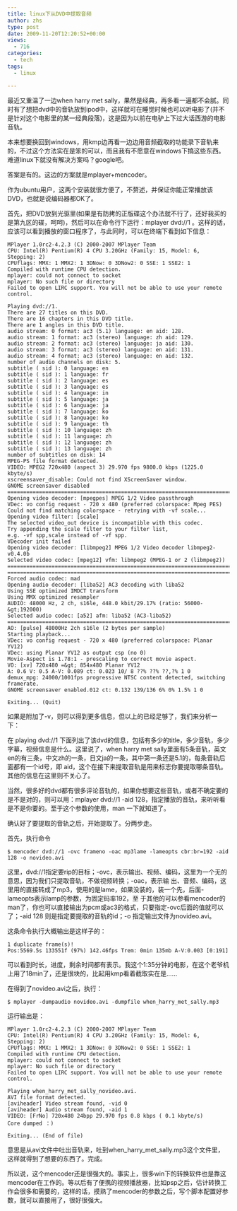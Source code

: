 ```yaml
---
title: linux下从DVD中提取音频
author: zhs
type: post
date: 2009-11-20T12:20:52+00:00
views:
  - 716
categories:
  - tech
tags:
  - linux

---
```


最近又重温了一边when harry met sally，果然是经典，再多看一遍都不会腻。同时有了想把dvd中的音轨放到ipod中，这样就可在睡觉时候也可以听电影了(并不是针对这个电影里的某一经典段落)，这是因为以前在电驴上下过大话西游的电影音轨。

本来想要换回到windows，用kmp边再看一边边用音频截取的功能录下音轨来的，不过这个方法实在是笨的可以，而且我有不愿意在windows下搞这些东西。难道linux下就没有解决方案吗？google吧。

答案是有的。这边的方案就是mplayer+mencoder。

作为ubuntu用户，这两个安装就很方便了，不赘述，并保证你能正常播放该DVD，也就是说编码器都OK了。

首先，把DVD放到光驱里(如果是有防拷的正版碟这个办法就不行了，还好我买的是第九区的碟，呵呵)，然后可以在命令行下运行：mplayer dvd://1 。这样的话，应该可以看到播放的窗口程序了，与此同时，可以在终端下看到如下信息：

```text
MPlayer 1.0rc2-4.2.3 (C) 2000-2007 MPlayer Team
CPU: Intel(R) Pentium(R) 4 CPU 3.20GHz (Family: 15, Model: 6, Stepping: 2)
CPUflags: MMX: 1 MMX2: 1 3DNow: 0 3DNow2: 0 SSE: 1 SSE2: 1
Compiled with runtime CPU detection.
mplayer: could not connect to socket
mplayer: No such file or directory
Failed to open LIRC support. You will not be able to use your remote control.
 
Playing dvd://1.
There are 27 titles on this DVD.
There are 16 chapters in this DVD title.
There are 1 angles in this DVD title.
audio stream: 0 format: ac3 (5.1) language: en aid: 128.
audio stream: 1 format: ac3 (stereo) language: zh aid: 129.
audio stream: 2 format: ac3 (stereo) language: ja aid: 130.
audio stream: 3 format: ac3 (stereo) language: en aid: 131.
audio stream: 4 format: ac3 (stereo) language: en aid: 132.
number of audio channels on disk: 5.
subtitle ( sid ): 0 language: en
subtitle ( sid ): 1 language: fr
subtitle ( sid ): 2 language: es
subtitle ( sid ): 3 language: es
subtitle ( sid ): 4 language: in
subtitle ( sid ): 5 language: ja
subtitle ( sid ): 6 language: ja
subtitle ( sid ): 7 language: ko
subtitle ( sid ): 8 language: ko
subtitle ( sid ): 9 language: th
subtitle ( sid ): 10 language: zh
subtitle ( sid ): 11 language: zh
subtitle ( sid ): 12 language: zh
subtitle ( sid ): 13 language: zh
number of subtitles on disk: 14
MPEG-PS file format detected.
VIDEO: MPEG2 720x480 (aspect 3) 29.970 fps 9800.0 kbps (1225.0 kbyte/s)
xscreensaver_disable: Could not find XScreenSaver window.
GNOME screensaver disabled
==========================================================================
Opening video decoder: [mpegpes] MPEG 1/2 Video passthrough
VDec: vo config request - 720 x 480 (preferred colorspace: Mpeg PES)
Could not find matching colorspace - retrying with -vf scale...
Opening video filter: [scale]
The selected video_out device is incompatible with this codec.
Try appending the scale filter to your filter list,
e.g. -vf spp,scale instead of -vf spp.
VDecoder init failed
Opening video decoder: [libmpeg2] MPEG 1/2 Video decoder libmpeg2-v0.4.0b
Selected video codec: [mpeg12] vfm: libmpeg2 (MPEG-1 or 2 (libmpeg2))
==========================================================================
==========================================================================
Forced audio codec: mad
Opening audio decoder: [liba52] AC3 decoding with liba52
Using SSE optimized IMDCT transform
Using MMX optimized resampler
AUDIO: 48000 Hz, 2 ch, s16le, 448.0 kbit/29.17% (ratio: 56000-&gt;192000)
Selected audio codec: [a52] afm: liba52 (AC3-liba52)
==========================================================================
AO: [pulse] 48000Hz 2ch s16le (2 bytes per sample)
Starting playback...
VDec: vo config request - 720 x 480 (preferred colorspace: Planar YV12)
VDec: using Planar YV12 as output csp (no 0)
Movie-Aspect is 1.78:1 - prescaling to correct movie aspect.
VO: [xv] 720x480 =&gt; 854x480 Planar YV12
A: 0.6 V: 0.5 A-V: 0.089 ct: 0.023 10/ 8 ??% ??% ??,?% 1 0
demux_mpg: 24000/1001fps progressive NTSC content detected, switching framerate.
GNOME screensaver enabled.012 ct: 0.132 139/136 6% 0% 1.5% 1 0
 
Exiting... (Quit)
```

如果是附加了-v，则可以得到更多信息，但以上的已经足够了，我们来分析一下：

在 playing dvd://1 下面列出了该dvd的信息，包括有多少的title，多少音轨，多少字幕，视频信息是什么。这里说了，when harry met sally里面有5条音轨，英文en的有三条，中文zh的一条，日文ja的一条，其中第一条还是5.1的，每条音轨后面都有一个id号，即 aid，这个在接下来提取音轨是用来标志你要提取哪条音轨。其他的信息在这里则不关心了。

当然，很多好的dvd都有很多评论音轨的，如果你想要这些音轨，或者不确定要的是不是对的，则可以用：mplayer dvd://1 -aid 128，指定播放的音轨，来听听看是不是你要的。至于这个参数的使用，man 一下就知道了。

确认好了要提取的音轨之后，开始提取了。分两步走。

首先，执行命令

   `$ mencoder dvd://1 -ovc frameno -oac mp3lame -lameopts cbr:br=192 -aid 128 -o novideo.avi`

这里，dvd://1指定要rip的目标；-ovc，表示输出、视频、编码，这里为一个无的意思，因为我们只提取音轨，不做视频转换；-oac，表示输 出、音频、编码，这里用的直接转成了mp3，使用的是lame，如果没装的，装一个先，后面-lameopts表示lamp的参数，为固定码率192，至 于其他的可以参看mencoder的man了，你也可以直接输出为pcm或ac3的格式，只要指定-ovc后面的值就可以了；-aid 128 则是指定要提取的音轨的id；-o 指定输出文件为novideo.avi。

这条命令执行大概输出是这样子的：

```text
1 duplicate frame(s)!
Pos:5569.5s 133551f (97%) 142.46fps Trem: 0min 135mb A-V:0.003 [0:191]
```

可以看到时长，进度，剩余时间都有表示。我这个1:35分钟的电影，在这个老爷机上用了18min了，还是很块的，比起用kmp看着截取实在是&#8230;&#8230;

在得到了novideo.avi之后，执行：

`$ mplayer -dumpaudio novideo.avi -dumpfile when_harry_met_sally.mp3`

运行输出是：

```text
MPlayer 1.0rc2-4.2.3 (C) 2000-2007 MPlayer Team
CPU: Intel(R) Pentium(R) 4 CPU 3.20GHz (Family: 15, Model: 6, Stepping: 2)
CPUflags: MMX: 1 MMX2: 1 3DNow: 0 3DNow2: 0 SSE: 1 SSE2: 1
Compiled with runtime CPU detection.
mplayer: could not connect to socket
mplayer: No such file or directory
Failed to open LIRC support. You will not be able to use your remote control.
 
Playing when_harry_met_sally_novideo.avi.
AVI file format detected.
[aviheader] Video stream found, -vid 0
[aviheader] Audio stream found, -aid 1
VIDEO: [FrNo] 720x480 24bpp 29.970 fps 0.8 kbps ( 0.1 kbyte/s)
Core dumped ：)
 
Exiting... (End of file)
```

意思是从avi文件中吐出音轨来，吐到when\_harry\_met_sally.mp3这个文件里，这样就得到了想要的东西了。完成。

所以说，这个mencoder还是很强大的。事实上，很多win下的转换软件也是靠这mencoder在工作的。等以后有了便携的视频播放器，比如psp之后，估计转换工作会很多和需要的，这样的话，摸熟了mencoder的参数之后，写个脚本配置好参数，就可以直接用了，很好很强大。

